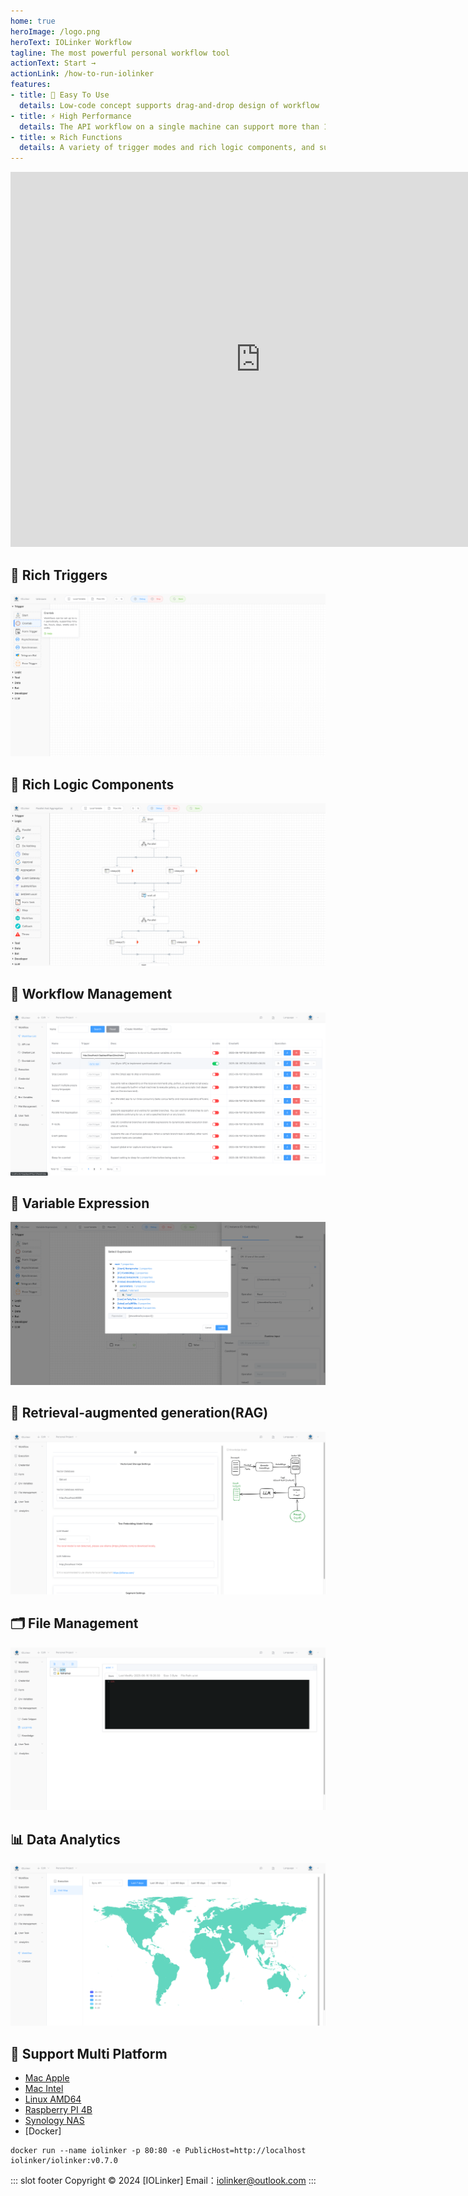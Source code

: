 ```yaml
---
home: true
heroImage: /logo.png
heroText: IOLinker Workflow
tagline: The most powerful personal workflow tool
actionText: Start →
actionLink: /how-to-run-iolinker
features:
- title: 🤖 Easy To Use
  details: Low-code concept supports drag-and-drop design of workflow
- title: ⚡ High Performance
  details: The API workflow on a single machine can support more than 1,500 QPS
- title: ⚒️ Rich Functions
  details: A variety of trigger modes and rich logic components, and supports flexible expansion of various common programming languages
---
```

<iframe 
    width="800" 
    height="600" 
    src="https://www.youtube.com/embed/yeeWO2zKVgA"  frameborder="0" 
    allow="accelerometer; autoplay; encrypted-media; gyroscope; picture-in-picture" 
    allowfullscreen>
</iframe>


## 🌟 Rich Triggers
![](/rich-trigger.png)

## 🌟 Rich Logic Components
![](/logic.png)

## 🌟 Workflow Management
![](/workflow-management.png)

## 🌟 Variable Expression
![](/variable-expression.png)

## 🌟 Retrieval-augmented generation(RAG)
![](/local-knowledge.png)

## 🗂️ File Management
![](/file-management.png)

## 📊 Data Analytics
![](/data-analysis-worldmap.png)

## 🌟 Support Multi Platform
- [Mac Apple](https://iolinker-download-hk.oss-cn-hongkong.aliyuncs.com/iolinker-standalone-darwin-arm64-v0.5.1.tar.gz)
- [Mac Intel](https://iolinker-download-hk.oss-cn-hongkong.aliyuncs.com/iolinker-standalone-darwin-amd64-v0.5.1.tar.gz)
- [Linux AMD64](https://iolinker-download-hk.oss-cn-hongkong.aliyuncs.com/iolinker-standalone-linux-amd64-v0.5.1.tar.gz)
- [Raspberry PI 4B](https://iolinker-download-hk.oss-cn-hongkong.aliyuncs.com/iolinker-standalone-linux-arm-v0.5.1.tar.gz)
- [Synology NAS](https://iolinker-download-hk.oss-cn-hongkong.aliyuncs.com/iolinker-standalone-linux-arm-v0.5.1.tar.gz)
- [Docker]
```
docker run --name iolinker -p 80:80 -e PublicHost=http://localhost iolinker/iolinker:v0.7.0

```

::: slot footer
Copyright © 2024 [IOLinker] Email：iolinker@outlook.com
:::